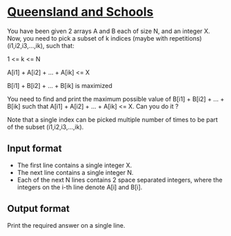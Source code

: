 # [Queensland and Schools][link]

You have been given 2 arrays A and B each of size N, and an integer X. Now, you need to pick a subset of k indices (maybe with repetitions) (i1,i2,i3,...,ik), such that:

1 <= k <= N

A[i1] + A[i2] + ... + A[ik] <= X

B[i1] + B[i2] + ... + B[ik] is maximized

You need to find and print the maximum possible value of B[i1] + B[i2] + ... + B[ik] such that A[i1] + A[i2] + ... + A[ik] <= X. Can you do it ?

Note that a single index can be picked multiple number of times to be part of the subset (i1,i2,i3,...,ik).

## Input format

- The first line contains a single integer X.
- The next line contains a single integer N.
- Each of the next N lines contains 2 space separated integers, where the integers on the i-th line denote A[i] and B[i].

## Output format

Print the required answer on a single line.

[link]: https://www.hackerearth.com/practice/algorithms/dynamic-programming/2-dimensional/practice-problems/algorithm/queensland-and-schools-1d351e31/
